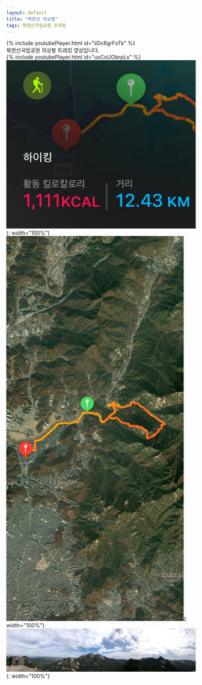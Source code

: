 ```yaml
---
layout: default
title: "북한산 의상봉"
tags: 북한산국립공원 트레킹
---
```


{% include youtubePlayer.html id="iiDc6grFsTk" %}
<br/>
북한산국립공원 의상봉 트레킹 영상입니다.<br/>
{% include youtubePlayer.html id="uxCoUObrpLs" %}<br/>
![산행정보](/images/2021-10-16-북한산국립공원-의상봉/20211016_2.jpg){: width="100%"}<br/>
![산행루트](/images/2021-10-16-북한산국립공원-의상봉/20211016_1.jpg){: width="100%"}<br/>
![산행사진](/images/2021-10-16-북한산국립공원-의상봉/20211016_3.jpg){: width="100%"}<br/>
